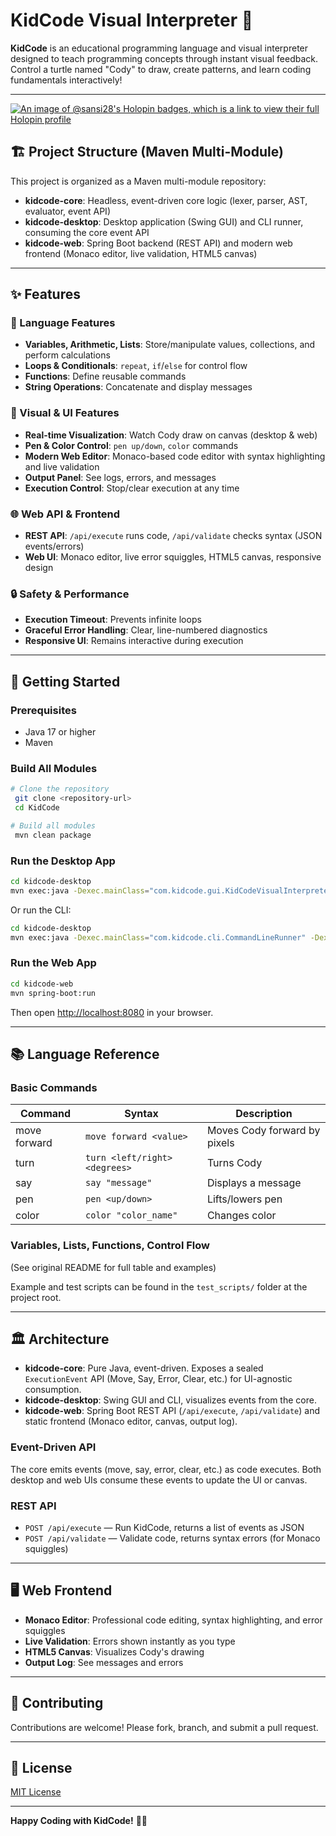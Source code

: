 # KidCode Visual Interpreter 🎨

**KidCode** is an educational programming language and visual interpreter designed to teach programming concepts through instant visual feedback. Control a turtle named "Cody" to draw, create patterns, and learn coding fundamentals interactively!

---
[![An image of @sansi28's Holopin badges, which is a link to view their full Holopin profile](https://holopin.me/sansi28)](https://holopin.io/@sansi28)

## 🏗️ Project Structure (Maven Multi-Module)

This project is organized as a Maven multi-module repository:

- **kidcode-core**: Headless, event-driven core logic (lexer, parser, AST, evaluator, event API)
- **kidcode-desktop**: Desktop application (Swing GUI) and CLI runner, consuming the core event API
- **kidcode-web**: Spring Boot backend (REST API) and modern web frontend (Monaco editor, live validation, HTML5 canvas)

---

## ✨ Features

### 🎯 Language Features
- **Variables, Arithmetic, Lists**: Store/manipulate values, collections, and perform calculations
- **Loops & Conditionals**: `repeat`, `if`/`else` for control flow
- **Functions**: Define reusable commands
- **String Operations**: Concatenate and display messages

### 🎨 Visual & UI Features
- **Real-time Visualization**: Watch Cody draw on canvas (desktop & web)
- **Pen & Color Control**: `pen up/down`, `color` commands
- **Modern Web Editor**: Monaco-based code editor with syntax highlighting and live validation
- **Output Panel**: See logs, errors, and messages
- **Execution Control**: Stop/clear execution at any time

### 🌐 Web API & Frontend
- **REST API**: `/api/execute` runs code, `/api/validate` checks syntax (JSON events/errors)
- **Web UI**: Monaco editor, live error squiggles, HTML5 canvas, responsive design

### 🔒 Safety & Performance
- **Execution Timeout**: Prevents infinite loops
- **Graceful Error Handling**: Clear, line-numbered diagnostics
- **Responsive UI**: Remains interactive during execution

---

## 🚀 Getting Started

### Prerequisites
- Java 17 or higher
- Maven

### Build All Modules
```bash
# Clone the repository
 git clone <repository-url>
 cd KidCode

# Build all modules
 mvn clean package
```

### Run the Desktop App
```bash
cd kidcode-desktop
mvn exec:java -Dexec.mainClass="com.kidcode.gui.KidCodeVisualInterpreter"
```
Or run the CLI:
```bash
cd kidcode-desktop
mvn exec:java -Dexec.mainClass="com.kidcode.cli.CommandLineRunner" -Dexec.args="../test_scripts/<script.kc>"
```

### Run the Web App
```bash
cd kidcode-web
mvn spring-boot:run
```
Then open [http://localhost:8080](http://localhost:8080) in your browser.

---

## 📚 Language Reference

### Basic Commands
| Command | Syntax | Description |
|---------|--------|-------------|
| move forward | `move forward <value>` | Moves Cody forward by pixels |
| turn | `turn <left/right> <degrees>` | Turns Cody |
| say | `say "message"` | Displays a message |
| pen | `pen <up/down>` | Lifts/lowers pen |
| color | `color "color_name"` | Changes color |

### Variables, Lists, Functions, Control Flow
(See original README for full table and examples)

Example and test scripts can be found in the `test_scripts/` folder at the project root.

---

## 🏛️ Architecture

- **kidcode-core**: Pure Java, event-driven. Exposes a sealed `ExecutionEvent` API (Move, Say, Error, Clear, etc.) for UI-agnostic consumption.
- **kidcode-desktop**: Swing GUI and CLI, visualizes events from the core.
- **kidcode-web**: Spring Boot REST API (`/api/execute`, `/api/validate`) and static frontend (Monaco editor, canvas, output log).

### Event-Driven API
The core emits events (move, say, error, clear, etc.) as code executes. Both desktop and web UIs consume these events to update the UI or canvas.

### REST API
- `POST /api/execute` — Run KidCode, returns a list of events as JSON
- `POST /api/validate` — Validate code, returns syntax errors (for Monaco squiggles)

---

## 🖥️ Web Frontend
- **Monaco Editor**: Professional code editing, syntax highlighting, and error squiggles
- **Live Validation**: Errors shown instantly as you type
- **HTML5 Canvas**: Visualizes Cody's drawing
- **Output Log**: See messages and errors

---

## 🤝 Contributing

Contributions are welcome! Please fork, branch, and submit a pull request.

---

## 📄 License

[MIT License](LICENSE)

---
**Happy Coding with KidCode!** 🎨✨ 

